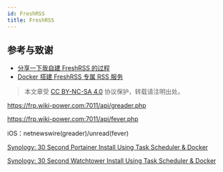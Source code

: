 ```yaml
---
id: FreshRSS
title: FreshRSS
---
```


## 参考与致谢

- [分享一下我自建 FreshRSS 的过程](https://www.v2ex.com/t/822732)
- [Docker 搭建 FreshRSS 专属 RSS 服务](https://techkoala.top/frsshrss/)

 > 本文章受 [CC BY-NC-SA 4.0](https://creativecommons.org/licenses/by/4.0/deed.zh) 协议保护，转载请注明出处。

https://frp.wiki-power.com:7011/api/greader.php

https://frp.wiki-power.com:7011/api/fever.php

iOS：netnewswire(greader)/unread(fever)

[Synology: 30 Second Portainer Install Using Task Scheduler & Docker](https://mariushosting.com/synology-30-second-portainer-install-using-task-scheduler-docker/)

[Synology: 30 Second Watchtower Install Using Task Scheduler & Docker](https://mariushosting.com/synology-30-second-watchtower-install-using-task-scheduler-docker/)
